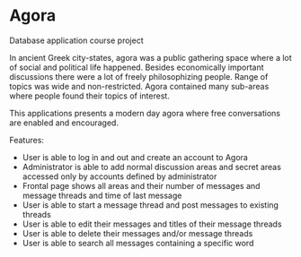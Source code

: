 # Agora
Database application course project

In ancient Greek city-states, agora was a public gathering space where a lot of social and political life happened. Besides economically important discussions there were a lot of freely philosophizing people. Range of topics was wide and non-restricted. Agora contained many sub-areas where people found their topics of interest. 

This applications presents a modern day agora where free conversations are enabled and encouraged.

Features:

* User is able to log in and out and create an account to Agora
* Administrator is able to add normal discussion areas and secret areas accessed only by accounts defined by administrator
* Frontal page shows all areas and their number of messages and message threads and time of last message
* User is able to start a message thread and post messages to existing threads
* User is able to edit their messages and titles of their message threads
* User is able to delete their messages and/or message threads
* User is able to search all messages containing a specific word
